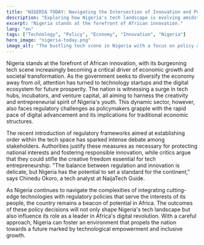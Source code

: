 ```yaml
---
title: "NIGERIA TODAY: Navigating the Intersection of Innovation and Policy"
description: "Exploring how Nigeria's tech landscape is evolving amidst new policy frameworks."
excerpt: "Nigeria stands at the forefront of African innovation."
lang: "en"
tags: ["Technology", "Policy", "Economy", "Innovation", "Nigeria"]
hero_image: "nigeria-today.png"
image_alt: "The bustling tech scene in Nigeria with a focus on policy and innovation"
---
```


Nigeria stands at the forefront of African innovation, with its burgeoning tech scene increasingly becoming a critical driver of economic growth and societal transformation. As the government seeks to diversify the economy away from oil, attention has turned to technology startups and the digital ecosystem for future prosperity. The nation is witnessing a surge in tech hubs, incubators, and venture capital, all aiming to harness the creativity and entrepreneurial spirit of Nigeria's youth. This dynamic sector, however, also faces regulatory challenges as policymakers grapple with the rapid pace of digital advancement and its implications for traditional economic structures.

The recent introduction of regulatory frameworks aimed at establishing order within the tech space has sparked intense debate among stakeholders. Authorities justify these measures as necessary for protecting national interests and fostering responsible innovation, while critics argue that they could stifle the creative freedom essential for tech entrepreneurship. "The balance between regulation and innovation is delicate, but Nigeria has the potential to set a standard for the continent," says Chinedu Okoro, a tech analyst at NaijaTech Guide.

As Nigeria continues to navigate the complexities of integrating cutting-edge technologies with regulatory policies that serve the interests of its people, the country remains a beacon of potential in Africa. The outcomes of these policy decisions will not only shape Nigeria's tech landscape but also influence its role as a leader in Africa's digital revolution. With a careful approach, Nigeria can foster an environment that propels the nation towards a future marked by technological empowerment and inclusive growth.